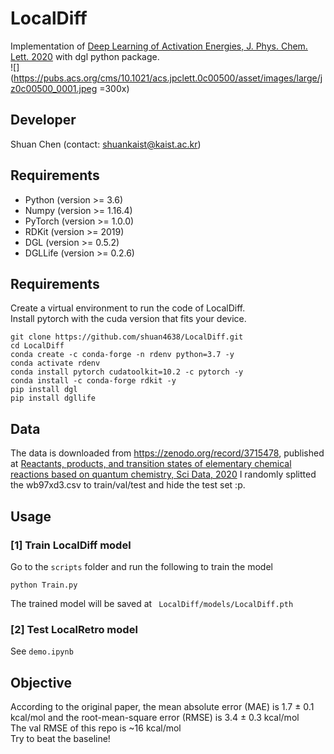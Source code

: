 # LocalDiff
Implementation of [Deep Learning of Activation Energies, J. Phys. Chem. Lett. 2020](https://pubs.acs.org/doi/10.1021/acs.jpclett.0c00500) with dgl python package.<br>
![](https://pubs.acs.org/cms/10.1021/acs.jpclett.0c00500/asset/images/large/jz0c00500_0001.jpeg =300x)


## Developer
Shuan Chen (contact: shuankaist@kaist.ac.kr)<br>

## Requirements
* Python (version >= 3.6) 
* Numpy (version >= 1.16.4) 
* PyTorch (version >= 1.0.0) 
* RDKit (version >= 2019)
* DGL (version >= 0.5.2)
* DGLLife (version >= 0.2.6)

## Requirements
Create a virtual environment to run the code of LocalDiff.<br>
Install pytorch with the cuda version that fits your device.<br>
```
git clone https://github.com/shuan4638/LocalDiff.git
cd LocalDiff
conda create -c conda-forge -n rdenv python=3.7 -y
conda activate rdenv
conda install pytorch cudatoolkit=10.2 -c pytorch -y
conda install -c conda-forge rdkit -y
pip install dgl
pip install dgllife
```

## Data
The data is downloaded from https://zenodo.org/record/3715478, published at [Reactants, products, and transition states of elementary chemical reactions based on quantum chemistry, Sci Data, 2020](https://www.nature.com/articles/s41597-020-0460-4)
I randomly splitted the wb97xd3.csv to train/val/test and hide the test set :p.


## Usage

### [1] Train LocalDiff model
Go to the `scripts` folder and run the following to train the model
```
python Train.py
```
The trained model will be saved at ` LocalDiff/models/LocalDiff.pth`<br>

### [2] Test LocalRetro model
See `demo.ipynb`

## Objective
According to the original paper, the mean absolute error (MAE) is 1.7 ± 0.1 kcal/mol and the root-mean-square error (RMSE) is 3.4 ± 0.3 kcal/mol<br>
The val RMSE of this repo is ~16 kcal/mol<br>
Try to beat the baseline!
